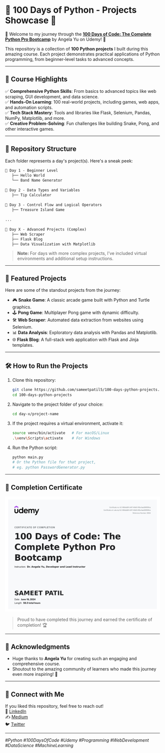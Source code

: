 # 🐍 100 Days of Python - Projects Showcase 🚀

🌟 Welcome to my journey through the **[100 Days of Code: The Complete Python Pro Bootcamp](https://www.udemy.com/course/100-days-of-code/)** by Angela Yu on Udemy! 🌟

This repository is a collection of **100 Python projects** I built during this amazing course. Each project demonstrates practical applications of Python programming, from beginner-level tasks to advanced concepts.

---

## 🎯 **Course Highlights**

✅ **Comprehensive Python Skills**: From basics to advanced topics like web scraping, GUI development, and data science.  
✅ **Hands-On Learning**: 100 real-world projects, including games, web apps, and automation scripts.  
✅ **Tech Stack Mastery**: Tools and libraries like Flask, Selenium, Pandas, NumPy, Matplotlib, and more.  
✅ **Creative Problem-Solving**: Fun challenges like building Snake, Pong, and other interactive games.  

---

## 📂 **Repository Structure**

Each folder represents a day's project(s). Here's a sneak peek:

```plaintext
📁 Day 1 - Beginner Level
   ├── Hello World
   └── Band Name Generator

📁 Day 2 - Data Types and Variables
   ├── Tip Calculator

📁 Day 3 - Control Flow and Logical Operators
   ├── Treasure Island Game

...

📁 Day X - Advanced Projects (Complex)
   ├── Web Scraper
   ├── Flask Blog
   ├── Data Visualization with Matplotlib
```

> **Note:** For days with more complex projects, I’ve included virtual environments and additional setup instructions.

---

## 🌟 **Featured Projects**

Here are some of the standout projects from the journey:

- 🎮 **Snake Game**: A classic arcade game built with Python and Turtle graphics.  
- 🕹️ **Pong Game**: Multiplayer Pong game with dynamic difficulty.  
- 🛠️ **Web Scraper**: Automated data extraction from websites using Selenium.  
- 📊 **Data Analysis**: Exploratory data analysis with Pandas and Matplotlib.  
- 🌐 **Flask Blog**: A full-stack web application with Flask and Jinja templates.  

---

## 🛠️ **How to Run the Projects**

1. Clone this repository:

   ```bash
   git clone https://github.com/sameetpatil5/100-days-python-projects.git
   cd 100-days-python-projects
   ```

2. Navigate to the project folder of your choice:

   ```bash
   cd day-x/project-name
   ```

3. If the project requires a virtual environment, activate it:

   ```bash
   source venv/bin/activate   # For macOS/Linux
   .\venv\Scripts\activate    # For Windows
   ```

4. Run the Python script:

   ```bash
   python main.py
   # Or the Python file for that project,
   # eg. python PasswordGenerator.py
   ```

---

## 🎉 **Completion Certificate**

![Udemy Certificate](certificate.png)  
> Proud to have completed this journey and earned the certificate of completion! 🏆

---

## 🤝 **Acknowledgments**

- Huge thanks to **Angela Yu** for creating such an engaging and comprehensive course.  
- Shoutout to the amazing community of learners who made this journey even more inspiring! 🙌  

---

## 📢 **Connect with Me**

If you liked this repository, feel free to reach out!  
💼 [LinkedIn](https://www.linkedin.com/in/sameetpatil5/)  
✍️ [Medium](https://medium.com/@sameetpatil5)  
🐦 [Twitter](https://x.com/SAMEETPATIL5)  

---

_*#Python #100DaysOfCode #Udemy #Programming #WebDevelopment #DataScience #MachineLearning*_
